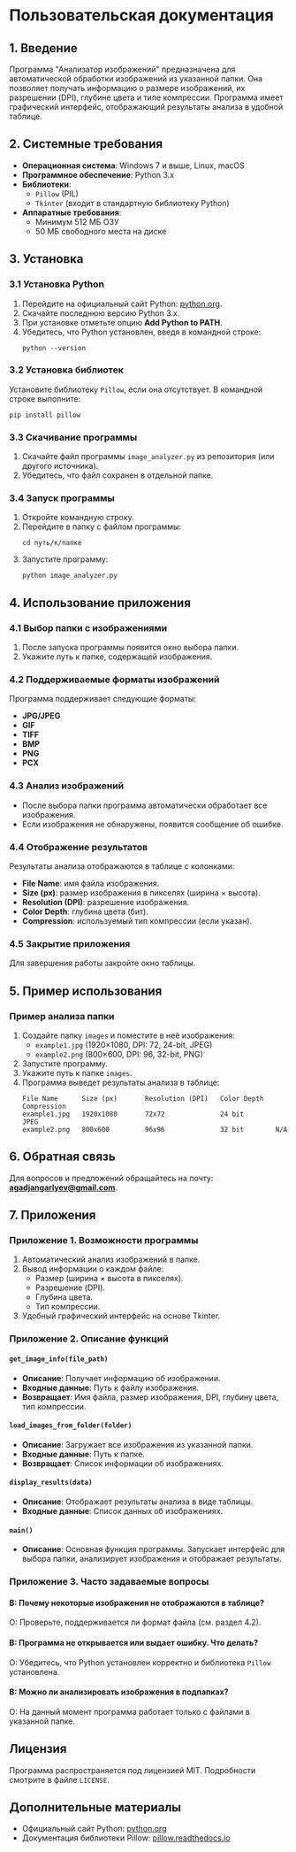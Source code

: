 # Пользовательская документация

## 1. Введение

Программа "Анализатор изображений" предназначена для автоматической обработки изображений из указанной папки. Она позволяет получать информацию о размере изображений, их разрешении (DPI), глубине цвета и типе компрессии. Программа имеет графический интерфейс, отображающий результаты анализа в удобной таблице.

## 2. Системные требования

- **Операционная система**: Windows 7 и выше, Linux, macOS
- **Программное обеспечение**: Python 3.x
- **Библиотеки**:
  - `Pillow` (PIL)
  - `Tkinter` (входит в стандартную библиотеку Python)
- **Аппаратные требования**:
  - Минимум 512 МБ ОЗУ
  - 50 МБ свободного места на диске

## 3. Установка

### 3.1 Установка Python

1. Перейдите на официальный сайт Python: [python.org](https://www.python.org/).
2. Скачайте последнюю версию Python 3.x.
3. При установке отметьте опцию **Add Python to PATH**.
4. Убедитесь, что Python установлен, введя в командной строке:
   ```
   python --version
   ```

### 3.2 Установка библиотек

Установите библиотеку `Pillow`, если она отсутствует. В командной строке выполните:
```
pip install pillow
```

### 3.3 Скачивание программы

1. Скачайте файл программы `image_analyzer.py` из репозитория (или другого источника).
2. Убедитесь, что файл сохранен в отдельной папке.

### 3.4 Запуск программы

1. Откройте командную строку.
2. Перейдите в папку с файлом программы:
   ```
   cd путь/к/папке
   ```
3. Запустите программу:
   ```
   python image_analyzer.py
   ```

## 4. Использование приложения

### 4.1 Выбор папки с изображениями

1. После запуска программы появится окно выбора папки.
2. Укажите путь к папке, содержащей изображения.

### 4.2 Поддерживаемые форматы изображений

Программа поддерживает следующие форматы:
- **JPG/JPEG**
- **GIF**
- **TIFF**
- **BMP**
- **PNG**
- **PCX**

### 4.3 Анализ изображений

- После выбора папки программа автоматически обработает все изображения.
- Если изображения не обнаружены, появится сообщение об ошибке.

### 4.4 Отображение результатов

Результаты анализа отображаются в таблице с колонками:
- **File Name**: имя файла изображения.
- **Size (px)**: размер изображения в пикселях (ширина × высота).
- **Resolution (DPI)**: разрешение изображения.
- **Color Depth**: глубина цвета (бит).
- **Compression**: используемый тип компрессии (если указан).

### 4.5 Закрытие приложения

Для завершения работы закройте окно таблицы.

## 5. Пример использования

### Пример анализа папки

1. Создайте папку `images` и поместите в неё изображения:
   - `example1.jpg` (1920×1080, DPI: 72, 24-bit, JPEG)
   - `example2.png` (800×600, DPI: 96, 32-bit, PNG)
2. Запустите программу.
3. Укажите путь к папке `images`.
4. Программа выведет результаты анализа в таблице:
   ```
   File Name      Size (px)       Resolution (DPI)   Color Depth   Compression
   example1.jpg   1920x1080       72x72              24 bit        JPEG
   example2.png   800x600         96x96              32 bit        N/A
   ```

## 6. Обратная связь

Для вопросов и предложений обращайтесь на почту: **agadjangarlyev@gmail.com**.

## 7. Приложения

### Приложение 1. Возможности программы

1. Автоматический анализ изображений в папке.
2. Вывод информации о каждом файле:
   - Размер (ширина × высота в пикселях).
   - Разрешение (DPI).
   - Глубина цвета.
   - Тип компрессии.
3. Удобный графический интерфейс на основе Tkinter.

### Приложение 2. Описание функций

#### `get_image_info(file_path)`
- **Описание**: Получает информацию об изображении.
- **Входные данные**: Путь к файлу изображения.
- **Возвращает**: Имя файла, размер изображения, DPI, глубину цвета, тип компрессии.

#### `load_images_from_folder(folder)`
- **Описание**: Загружает все изображения из указанной папки.
- **Входные данные**: Путь к папке.
- **Возвращает**: Список информации об изображениях.

#### `display_results(data)`
- **Описание**: Отображает результаты анализа в виде таблицы.
- **Входные данные**: Список данных об изображениях.

#### `main()`
- **Описание**: Основная функция программы. Запускает интерфейс для выбора папки, анализирует изображения и отображает результаты.

### Приложение 3. Часто задаваемые вопросы

#### В: Почему некоторые изображения не отображаются в таблице?  
О: Проверьте, поддерживается ли формат файла (см. раздел 4.2).

#### В: Программа не открывается или выдает ошибку. Что делать?  
О: Убедитесь, что Python установлен корректно и библиотека `Pillow` установлена.

#### В: Можно ли анализировать изображения в подпапках?  
О: На данный момент программа работает только с файлами в указанной папке.

## Лицензия

Программа распространяется под лицензией MIT. Подробности смотрите в файле `LICENSE`.

## Дополнительные материалы

- Официальный сайт Python: [python.org](https://www.python.org/)
- Документация библиотеки Pillow: [pillow.readthedocs.io](https://pillow.readthedocs.io/)
